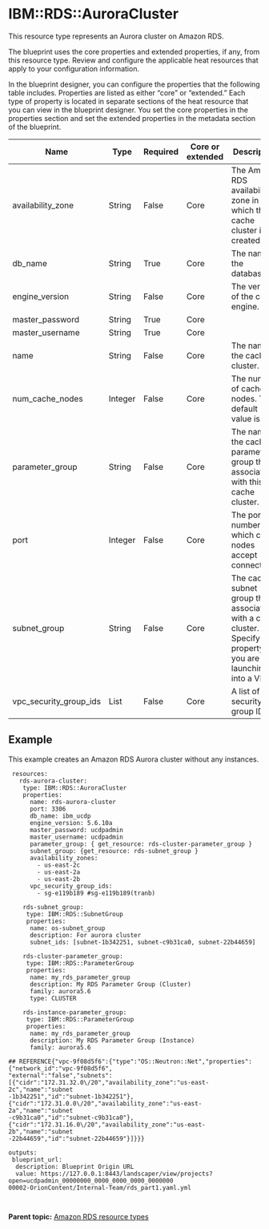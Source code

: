 # IBM::RDS::AuroraCluster

This resource type represents an Aurora cluster on Amazon RDS.

The blueprint uses the core properties and extended properties, if any, from this resource type. Review and configure the applicable heat resources that apply to your configuration information.

In the blueprint designer, you can configure the properties that the following table includes. Properties are listed as either “core” or “extended.” Each type of property is located in separate sections of the heat resource that you can view in the blueprint designer. You set the core properties in the properties section and set the extended properties in the metadata section of the blueprint.

|Name|Type|Required|Core or extended|Description|
|----|----|--------|----------------|-----------|
|availability\_zone|String|False|Core|The Amazon RDS availability zone in which the cache cluster is created.|
|db\_name|String|True|Core|The name of the database.|
|engine\_version|String|False|Core|The version of the cache engine.|
|master\_password|String|True|Core| |
|master\_username|String|True|Core| |
|name|String|False|Core|The name of the cache cluster.|
|num\_cache\_nodes|Integer|False|Core|The number of cache nodes. The default value is 1.|
|parameter\_group|String|False|Core|The name of the cache parameter group that is associated with this cache cluster.|
|port|Integer|False|Core|The port number on which cache nodes accept connections.|
|subnet\_group|String|False|Core|The cache subnet group that is associated with a cache cluster. Specify this property if you are launching into a VPC.|
|vpc\_security\_group\_ids|List|False|Core|A list of VPC security group IDs.|

## Example

This example creates an Amazon RDS Aurora cluster without any instances.

```
 resources:
   rds-aurora-cluster:  
    type: IBM::RDS::AuroraCluster
    properties:
      name: rds-aurora-cluster
      port: 3306
      db_name: ibm_ucdp
      engine_version: 5.6.10a
      master_password: ucdpadmin
      master_username: ucdpadmin
      parameter_group: { get_resource: rds-cluster-parameter_group }
      subnet_group: {get_resource: rds-subnet_group }
      availability_zones:
        - us-east-2c
        - us-east-2a
        - us-east-2b
      vpc_security_group_ids:
        - sg-e119b189 #sg-e119b189(tranb)

    rds-subnet_group:
     type: IBM::RDS::SubnetGroup
     properties:
      name: os-subnet_group
      description: For aurora cluster
      subnet_ids: [subnet-1b342251, subnet-c9b31ca0, subnet-22b44659]

    rds-cluster-parameter_group:
     type: IBM::RDS::ParameterGroup
     properties:
      name: my_rds_parameter_group
      description: My RDS Parameter Group (Cluster)
      family: aurora5.6
      type: CLUSTER

    rds-instance-parameter_group:
     type: IBM::RDS::ParameterGroup
     properties:
      name: my_rds_parameter_group
      description: My RDS Parameter Group (Instance)
      family: aurora5.6

## REFERENCE{"vpc-9f08d5f6":{"type":"OS::Neutron::Net","properties":{"network_id":"vpc-9f08d5f6",
"external":"false","subnets":[{"cidr":"172.31.32.0\/20","availability_zone":"us-east-2c","name":"subnet
-1b342251","id":"subnet-1b342251"},{"cidr":"172.31.0.0\/20","availability_zone":"us-east-2a","name":"subnet
-c9b31ca0","id":"subnet-c9b31ca0"},{"cidr":"172.31.16.0\/20","availability_zone":"us-east-2b","name":"subnet
-22b44659","id":"subnet-22b44659"}]}}}

outputs: 
 blueprint_url:
  description: Blueprint Origin URL
  value: https://127.0.0.1:8443/landscaper/view/projects?open=ucdpadmin_00000000_0000_0000_0000_0000000
00002-OrionContent/Internal-Team/rds_part1.yaml.yml

    
```

**Parent topic:** [Amazon RDS resource types](../../com.edt.heat.reference.doc/topics/ref_heat_types_rds.md)

